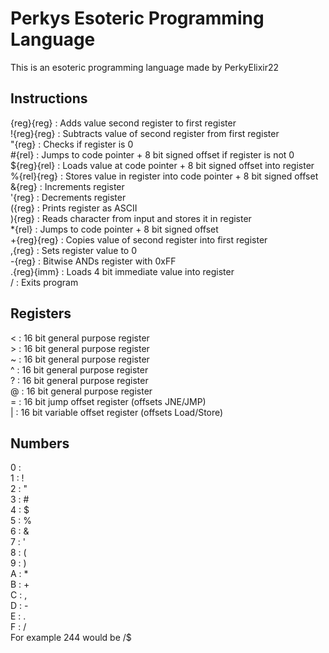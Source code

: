 
# Perkys Esoteric Programming Language

This is an esoteric programming language made by PerkyElixir22



## Instructions
<space>{reg}{reg} : Adds value second register to first register  
!{reg}{reg} : Subtracts value of second register from first register  
"{reg} : Checks if register is 0  
#{rel} : Jumps to code pointer + 8 bit signed offset if register is not 0  
${reg}{rel} : Loads value at code pointer + 8 bit signed offset into register  
%{rel}{reg} : Stores value in register into code pointer + 8 bit signed offset  
&{reg} : Increments register  
'{reg} : Decrements register  
({reg} : Prints register as ASCII  
){reg} : Reads character from input and stores it in register  
*{rel} : Jumps to code pointer + 8 bit signed offset  
+{reg}{reg} : Copies value of second register into first register  
,{reg} : Sets register value to 0  
-{reg} : Bitwise ANDs register with 0xFF  
.{reg}{imm} : Loads 4 bit immediate value into register  
/ : Exits program  

## Registers
< : 16 bit general purpose register  
\> : 16 bit general purpose register  
~ : 16 bit general purpose register  
^ : 16 bit general purpose register  
? : 16 bit general purpose register  
@ : 16 bit general purpose register  
= : 16 bit jump offset register (offsets JNE/JMP)  
| : 16 bit variable offset register (offsets Load/Store)  

## Numbers
0 : <space>  
1 : !  
2 : "  
3 : #  
4 : $  
5 : %  
6 : &  
7 : '  
8 : (  
9 : )  
A : *  
B : +  
C : ,  
D : -  
E : .  
F : /  
For example 244 would be /$
